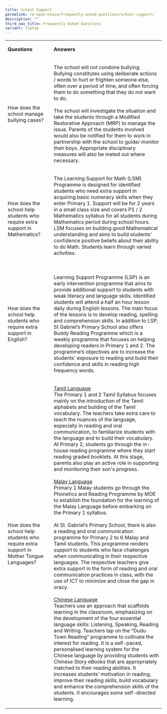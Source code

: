 ```yaml
---
title: School Support
permalink: /e-open-house/frequently-asked-questions/school-support/
description: ""
third_nav_title: Frequently Asked Questions
variant: tiptap
---
```

<table>
<tbody>
<tr>
<td rowspan="1" colspan="1">
<p><strong>Questions</strong>
</p>
</td>
<td rowspan="1" colspan="1">
<p><strong>Answers</strong>
</p>
</td>
</tr>
<tr>
<td rowspan="1" colspan="1">
<p>How does the school manage bullying cases?</p>
</td>
<td rowspan="1" colspan="1">
<p>The school will not condone bullying. Bullying constitutes using deliberate
actions / words to hurt or frighten someone else, often over a period of
time, and often forcing them to do something that they do not want to do.
<br>
<br>The school will investigate the situation and take the students through
a Modified Restorative Approach (MRP) to manage the issue. Parents of the
students involved would also be notified for them to work in partnership
with the school to guide/ monitor their boys. Appropriate disciplinary
measures will also be meted out where necessary.</p>
</td>
</tr>
<tr>
<td rowspan="1" colspan="1">
<p>How does the school help students who require extra support in Mathematics?</p>
</td>
<td rowspan="1" colspan="1">
<p>The Learning Support for Math (LSM) Programme is designed for identified
students who need extra support in acquiring basic numeracy skills when
they enter Primary 1. Support will be for 2 years in a small class size
and covers P1 / 2 Mathematics syllabus for all students during Mathematics
period during school hours. LSM focuses on building good Mathematical understanding
and aims to build students’ confidence positive beliefs about their ability
to do Math. Students learn through varied activities.
<br>
<br>
</p>
</td>
</tr>
<tr>
<td rowspan="1" colspan="1">
<p>How does the school help students who require extra support in English?</p>
</td>
<td rowspan="1" colspan="1">
<p>Learning Support Programme (LSP) is an early intervention programme that
aims to provide additional support to students with weak literacy and language
skills. Identified students will attend a half an hour lesson daily during
English lessons. The main focus of the lessons is to develop reading, spelling
and comprehension skills. In addition to LSP, St Gabriel’s Primary School
also offers Buddy Reading Programme which is a weekly programme that focuses
on helping developing readers in Primary 1 and 2. The programme’s objectives
are to increase the students' exposure to reading and build their confidence
and skills in reading high frequency words.</p>
</td>
</tr>
<tr>
<td rowspan="1" colspan="1">
<p>How does the school help students who require extra support in Mother
Tongue Languages?</p>
</td>
<td rowspan="1" colspan="1">
<p><u>Tamil Language</u>
<br>The Primary 1 and 2 Tamil Syllabus focuses mainly on the introduction
of the Tamil alphabets and building of the Tamil vocabulary. The teachers
take extra care to teach the nuances of the language, especially in reading
and oral communication, to familiarize students with the language and to
build their vocabulary. At Primary 2, students go through the in-house
reading programme where they start reading graded booklets. At this stage,
parents also play an active role in supporting and monitoring their son's
progress.
<br>
<br><u>Malay Language</u>
<br>Primary 1 Malay students go through the Phonetics and Reading Programme
by MOE to establish the foundation for the learning of the Malay Language
before embarking on the Primary 1 syllabus.
<br>
<br>At St. Gabriel’s Primary School, there is also a reading and oral communication
programme for Primary 2 to 6 Malay and Tamil students. This programme renders
support to students who face challenges when communicating in their respective
languages. The respective teachers give extra support in the form of reading
and oral communication practices in class, with the use of ICT to minimize
and close the gap in oracy.
<br>
<br><u>Chinese Language</u>
<br>Teachers use an approach that scaffolds learning in the classroom, emphasizing
on the development of the four essential language skills: Listening, Speaking,
Reading and Writing. Teachers tap on the “Dudu Town Reading” programme
to cultivate the interest for reading. It is a self-paced, personalised
learning system for the Chinese language by providing students with Chinese
Story eBooks that are appropriately matched to their reading abilities.
It increases students’ motivation in reading, improve their reading skills,
build vocabulary and enhance the comprehension skills of the students.
It encourages some self-directed learning.</p>
</td>
</tr>
</tbody>
</table>
<p></p>